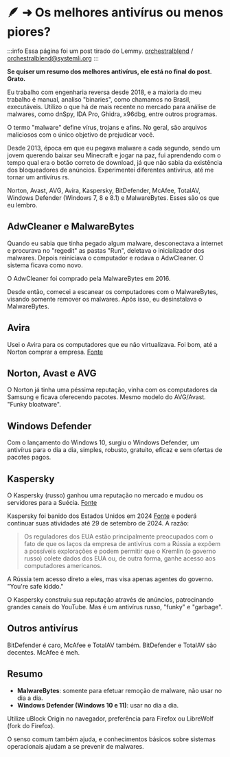# 🪶 ➜ Os melhores antivírus ou menos piores?

:::info 
Essa página foi um post tirado do Lemmy. 
[orchestralblend](https://github.com/orchestralblend) / [orchestralblend@systemli.org](mailto:orchestralblend@systemli.org)
:::

**Se quiser um resumo dos melhores antivírus, ele está no final do post. Grato.**

Eu trabalho com engenharia reversa desde 2018, e a maioria do meu trabalho é manual, analiso "binaries", como chamamos no Brasil, executáveis. Utilizo o que há de mais recente no mercado para análise de malwares, como dnSpy, IDA Pro, Ghidra, x96dbg, entre outros programas.

O termo "malware" define vírus, trojans e afins. No geral, são arquivos maliciosos com o único objetivo de prejudicar você.

Desde 2013, época em que eu pegava malware a cada segundo, sendo um jovem querendo baixar seu Minecraft e jogar na paz, fui aprendendo com o tempo qual era o botão correto de download, já que não sabia da existência dos bloqueadores de anúncios. Experimentei diferentes antivírus, até me tornar um antivírus rs.

Norton, Avast, AVG, Avira, Kaspersky, BitDefender, McAfee, TotalAV, Windows Defender (Windows 7, 8 e 8.1) e MalwareBytes. Esses são os que eu lembro.

## AdwCleaner e MalwareBytes

Quando eu sabia que tinha pegado algum malware, desconectava a internet e procurava no "regedit" as pastas "Run", deletava o inicializador dos malwares. Depois reiniciava o computador e rodava o AdwCleaner. O sistema ficava como novo.

O AdwCleaner foi comprado pela MalwareBytes em 2016.

Desde então, comecei a escanear os computadores com o MalwareBytes, visando somente remover os malwares. Após isso, eu desinstalava o MalwareBytes.

## Avira

Usei o Avira para os computadores que eu não virtualizava. Foi bom, até a Norton comprar a empresa. [Fonte](https://www.pcmag.com/news/nortonlifelock-buys-avira-to-expand-into-freemium-antivirus-protection)

## Norton, Avast e AVG

O Norton já tinha uma péssima reputação, vinha com os computadores da Samsung e ficava oferecendo pacotes. Mesmo modelo do AVG/Avast. "Funky bloatware".

## Windows Defender

Com o lançamento do Windows 10, surgiu o Windows Defender, um antivírus para o dia a dia, simples, robusto, gratuito, eficaz e sem ofertas de pacotes pagos.

## Kaspersky

O Kaspersky (russo) ganhou uma reputação no mercado e mudou os servidores para a Suécia. [Fonte](https://en.wikipedia.org/wiki/Kaspersky_Lab)

Kaspersky foi banido dos Estados Unidos em 2024 [Fonte](https://www.pcmag.com/news/kaspersky-shutting-down-us-operations-following-nationwide-ban) e poderá continuar suas atividades até 29 de setembro de 2024. A razão:

> Os reguladores dos EUA estão principalmente preocupados com o fato de que os laços da empresa de antivírus com a Rússia a expõem a possíveis explorações e podem permitir que o Kremlin (o governo russo) colete dados dos EUA ou, de outra forma, ganhe acesso aos computadores americanos.

A Rússia tem acesso direto a eles, mas visa apenas agentes do governo. "You're safe kiddo."

O Kaspersky construiu sua reputação através de anúncios, patrocinando grandes canais do YouTube. Mas é um antivírus russo, "funky" e "garbage".

## Outros antivírus

BitDefender é caro, McAfee e TotalAV também. 
BitDefender e TotalAV são decentes. 
McAfee é meh.

## Resumo

- **MalwareBytes**: somente para efetuar remoção de malware, não usar no dia a dia.
- **Windows Defender (Windows 10 e 11)**: usar no dia a dia.

Utilize uBlock Origin no navegador, preferência para Firefox ou LibreWolf (fork do Firefox).

O senso comum também ajuda, e conhecimentos básicos sobre sistemas operacionais ajudam a se prevenir de malwares.